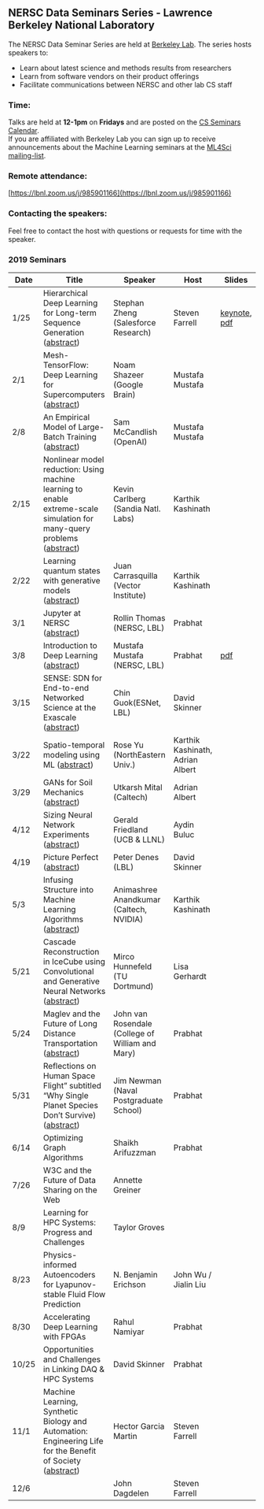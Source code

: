 ## NERSC Data Seminars Series - Lawrence Berkeley National Laboratory

The NERSC Data Seminar Series are held at [Berkeley Lab](https://www.lbl.gov/). The series hosts speakers to:
- Learn about latest science and methods results from researchers
- Learn from software vendors on their product offerings
- Facilitate communications between NERSC and other lab CS staff
  
### Time:
Talks are held at **12-1pm** on **Fridays** and are posted on the [CS Seminars Calendar](https://www.nersc.gov/events/cs-seminars/).  
If you are affiliated with Berkeley Lab you can sign up to receive announcements about the Machine Learning seminars at the [ML4Sci mailing-list](https://groups.google.com/a/lbl.gov/forum/#!forum/ml4sci).
 

### Remote attendance:
[https://lbnl.zoom.us/j/985901166](https://lbnl.zoom.us/j/985901166)
 
### Contacting the speakers:
Feel free to contact the host with questions or requests for time with the speaker.

### 2019 Seminars
|Date |Title                |Speaker                 |Host               |Slides       |
|-----|---------------------|------------------------|-------------------|-------------|
|1/25 |Hierarchical Deep Learning for Long-term Sequence Generation   ([abstract](abstracts/2019-01-25.md))|Stephan Zheng (Salesforce Research)  |Steven Farrell   |[keynote][2], [pdf][1]|
|2/1  |Mesh-TensorFlow: Deep Learning for Supercomputers              ([abstract](abstracts/2019-02-01.md))|Noam Shazeer (Google Brain)          |Mustafa Mustafa  | |
|2/8  |An Empirical Model of Large-Batch Training                     ([abstract](abstracts/2019-02-08.md))|Sam McCandlish (OpenAI)              |Mustafa Mustafa  | |
|2/15 |Nonlinear model reduction: Using machine learning to enable extreme-scale simulation for many-query problems ([abstract](abstracts/2019-02-15.md))|Kevin Carlberg (Sandia Natl. Labs)|Karthik Kashinath | |
|2/22 |Learning quantum states with generative models                 ([abstract](abstracts/2019-02-22.md))|Juan Carrasquilla (Vector Institute) |Karthik Kashinath  | |
|3/1  |Jupyter at NERSC                                               ([abstract](abstracts/2019-03-01.md))|Rollin Thomas (NERSC, LBL)           |Prabhat    | |
|3/8  |Introduction to Deep Learning                                  ([abstract](abstracts/2019-03-08.md))|Mustafa Mustafa (NERSC, LBL)         |Prabhat  |[pdf][3] |
|3/15 |SENSE: SDN for End-to-end Networked Science at the Exascale    ([abstract](abstracts/2019-03-15.md))|Chin Guok(ESNet, LBL)                |David Skinner | |
|3/22 |Spatio-temporal modeling using ML                              ([abstract](abstracts/2019-03-22.md))|Rose Yu (NorthEastern Univ.)         |Karthik Kashinath, Adrian Albert  | |
|3/29 |GANs for Soil Mechanics                                        ([abstract](abstracts/2019-03-29.md))|Utkarsh Mital (Caltech)              |Adrian Albert  | |
|4/12 |Sizing Neural Network Experiments                              ([abstract](abstracts/2019-04-12.md))|Gerald Friedland (UCB & LLNL)        |Aydin Buluc  | |
|4/19 |Picture Perfect                                                ([abstract](abstracts/2019-04-19.md))|Peter Denes (LBL)                    |David Skinner  | |
|5/3  |Infusing Structure into Machine Learning Algorithms            ([abstract](abstracts/2019-05-03.md))|Animashree Anandkumar (Caltech, NVIDIA)|Karthik Kashinath  | |
|5/21 |Cascade Reconstruction in IceCube using Convolutional and Generative Neural Networks   ([abstract](abstracts/2019-05-21.md))|Mirco Hunnefeld (TU Dortmund)|Lisa Gerhardt  | |
|5/24 |Maglev and the Future of Long Distance Transportation          ([abstract](abstracts/2019-05-24.md))|John van Rosendale (College of William and Mary)|Prabhat  | |
|5/31 |Reflections on Human Space Flight” subtitled “Why Single Planet Species Don’t Survive) ([abstract](abstracts/2019-05-31.md))|Jim Newman (Naval Postgraduate School)|Prabhat  | |
|6/14 |Optimizing Graph Algorithms                                     |Shaikh Arifuzzman |Prabhat  | |
|7/26 |W3C and the Future of Data Sharing on the Web |Annette Greiner | | |
|8/9  |Learning for HPC Systems: Progress and Challenges |Taylor Groves | | |
|8/23 |Physics-informed Autoencoders for Lyapunov-stable Fluid Flow Prediction |N. Benjamin Erichson |John Wu / Jialin Liu||
|8/30 |Accelerating Deep Learning with FPGAs                           |Rahul Namiyar |Prabhat  | |
|10/25 |Opportunities and Challenges in Linking DAQ & HPC Systems |David Skinner |Prabhat |||
|11/1|Machine Learning, Synthetic Biology and Automation: Engineering Life for the Benefit of Society ([abstract](abstracts/2019-11-01.md))|Hector Garcia Martin |Steven Farrell ||
|12/6| |John Dagdelen |Steven Farrell ||

[1]: https://drive.google.com/open?id=1uTJjAPPnvY4ds0_02_jeYP9Uh3NyX8KG
[2]: https://drive.google.com/open?id=141SLMMx1mmJp3ZssruJ_AIR7K9OtSAPh
[3]: https://docs.google.com/presentation/d/1haI_h9jbvcSyM_ngCSC9-ZknLBJ6JDqVlb7NXk4NA3Y/edit#slide=id.g4c14c04cdd_0_111
